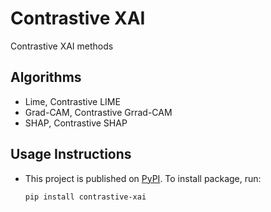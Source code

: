 # Contrastive XAI
Contrastive XAI methods

## Algorithms

- Lime, Contrastive LIME
- Grad-CAM, Contrastive Grrad-CAM
- SHAP, Contrastive SHAP

## Usage Instructions
* This project is published on [PyPI](https://pypi.org/project/contrastive-xai/). To install package, run:

  ```
  pip install contrastive-xai
  ```